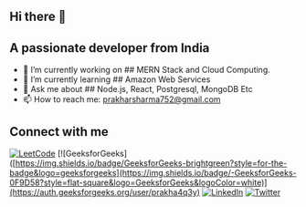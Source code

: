 ## Hi there 👋

## A passionate developer from India

<!--**prakharsharma13/prakharsharma13** is a ✨ _special_ ✨ repository because its `README.md` (this file) appears on your GitHub profile.

Here are some ideas to get you started: -->

- 🔭 I’m currently working on ## MERN Stack and Cloud Computing.
- 🌱 I’m currently learning ## Amazon Web Services
- 💬 Ask me about  ## Node.js, React, Postgresql, MongoDB Etc
- 📫 How to reach me: [prakharsharma752@gmail.com](mailto:prakharsharma752@gmail.com)

## Connect with me

[![LeetCode](https://img.shields.io/badge/-LeetCode-FFA116?style=flat-square&logo=LeetCode&logoColor=black)](https://leetcode.com/u/prakhars_13/)
[![GeeksforGeeks]([https://img.shields.io/badge/GeeksforGeeks-brightgreen?style=for-the-badge&logo=geeksforgeeks](https://img.shields.io/badge/-GeeksforGeeks-0F9D58?style=flat-square&logo=GeeksforGeeks&logoColor=white)](https://auth.geeksforgeeks.org/user/prakha4q3y)
[![LinkedIn](https://img.shields.io/badge/-LinkedIn-0077B5?style=flat-square&logo=LinkedIn&logoColor=white)](https://www.linkedin.com/in/prakhar-sharma-026695232/)
[![Twitter](https://img.shields.io/badge/-Twitter-1DA1F2?style=flat-square&logo=Twitter&logoColor=white)](https://x.com/Prakhar5780779)

  

